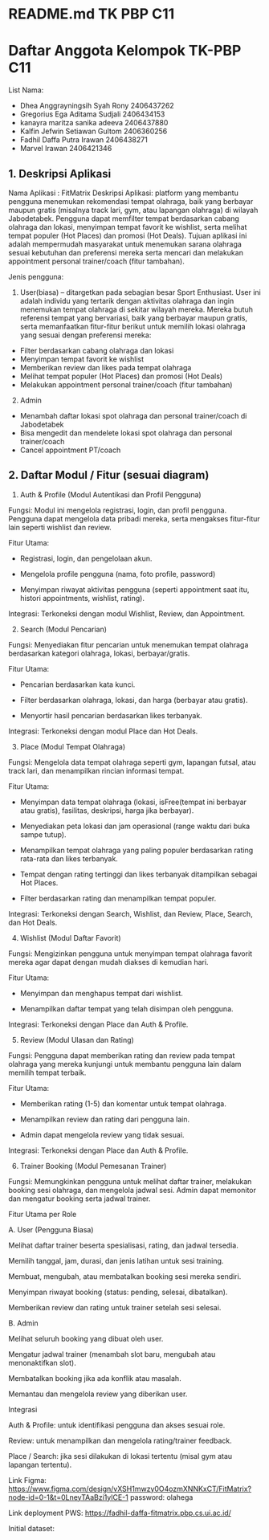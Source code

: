 # README.md TK PBP C11

# Daftar Anggota Kelompok TK-PBP C11
List Nama:
- Dhea Anggrayningsih Syah Rony 2406437262
- Gregorius Ega Aditama Sudjali 2406434153
- kanayra maritza sanika adeeva 2406437880
- Kalfin Jefwin Setiawan Gultom 2406360256
- Fadhil Daffa Putra Irawan 2406438271
- Marvel Irawan 2406421346

## 1. Deskripsi Aplikasi 
Nama Aplikasi : FitMatrix
Deskripsi Aplikasi: platform yang membantu pengguna menemukan rekomendasi tempat olahraga, baik yang berbayar maupun gratis (misalnya track lari, gym, atau lapangan olahraga) di wilayah Jabodetabek. Pengguna dapat memfilter tempat berdasarkan cabang olahraga dan lokasi, menyimpan tempat favorit ke wishlist, serta melihat tempat populer (Hot Places) dan promosi (Hot Deals). Tujuan aplikasi ini adalah mempermudah masyarakat untuk menemukan sarana olahraga sesuai kebutuhan dan preferensi mereka serta mencari dan melakukan appointment  personal trainer/coach (fitur tambahan).

Jenis pengguna: 
1. User(biasa) – ditargetkan pada sebagian besar Sport Enthusiast.
User ini adalah individu yang tertarik dengan aktivitas olahraga dan ingin menemukan tempat olahraga di sekitar wilayah mereka. Mereka butuh referensi tempat yang bervariasi, baik yang berbayar maupun gratis, serta memanfaatkan fitur-fitur berikut untuk memilih lokasi olahraga yang sesuai dengan preferensi mereka:
- Filter berdasarkan cabang olahraga dan lokasi
- Menyimpan tempat favorit ke wishlist
- Memberikan review dan likes pada tempat olahraga
- Melihat tempat populer (Hot Places) dan promosi (Hot Deals)
- Melakukan appointment  personal trainer/coach (fitur tambahan)

2. Admin
- Menambah daftar lokasi spot olahraga dan personal trainer/coach di Jabodetabek
- Bisa mengedit dan mendelete lokasi spot olahraga dan personal trainer/coach
- Cancel appointment PT/coach


## 2. Daftar Modul / Fitur (sesuai diagram)

1.  Auth & Profile (Modul Autentikasi dan Profil Pengguna)

Fungsi: Modul ini mengelola registrasi, login, dan profil pengguna. Pengguna dapat mengelola data pribadi mereka, serta mengakses fitur-fitur lain seperti wishlist dan review.

Fitur Utama:

- Registrasi, login, dan pengelolaan akun.

- Mengelola profile pengguna (nama, foto profile, password)

- Menyimpan riwayat aktivitas pengguna (seperti appointment saat itu, histori appointments, wishlist, rating).

Integrasi: Terkoneksi dengan modul Wishlist, Review, dan Appointment.


2. Search (Modul Pencarian)

Fungsi: Menyediakan fitur pencarian untuk menemukan tempat olahraga berdasarkan kategori olahraga, lokasi, berbayar/gratis.

Fitur Utama:

- Pencarian berdasarkan kata kunci.

- Filter berdasarkan olahraga, lokasi, dan harga (berbayar atau gratis).

- Menyortir hasil pencarian berdasarkan likes terbanyak.

Integrasi: Terkoneksi dengan modul Place dan Hot Deals.


3. Place (Modul Tempat Olahraga)

Fungsi: Mengelola data tempat olahraga seperti gym, lapangan futsal, atau track lari, dan menampilkan rincian informasi tempat.

Fitur Utama:

- Menyimpan data tempat olahraga (lokasi, isFree(tempat ini berbayar atau gratis), fasilitas, deskripsi, harga jika berbayar).

- Menyediakan peta lokasi dan jam operasional (range waktu dari buka sampe tutup).
  
- Menampilkan tempat olahraga yang paling populer berdasarkan rating rata-rata dan likes terbanyak.
  
- Tempat dengan rating tertinggi dan likes terbanyak ditampilkan sebagai Hot Places.

- Filter berdasarkan rating dan menampilkan tempat populer.

Integrasi: Terkoneksi dengan Search, Wishlist, dan Review, Place, Search, dan Hot Deals.


4. Wishlist (Modul Daftar Favorit)

Fungsi: Mengizinkan pengguna untuk menyimpan tempat olahraga favorit mereka agar dapat dengan mudah diakses di kemudian hari.

Fitur Utama:

- Menyimpan dan menghapus tempat dari wishlist.

- Menampilkan daftar tempat yang telah disimpan oleh pengguna.

Integrasi: Terkoneksi dengan Place dan Auth & Profile.


5. Review (Modul Ulasan dan Rating)

Fungsi: Pengguna dapat memberikan rating dan review pada tempat olahraga yang mereka kunjungi untuk membantu pengguna lain dalam memilih tempat terbaik.

Fitur Utama:

- Memberikan rating (1-5) dan komentar untuk tempat olahraga.

- Menampilkan review dan rating dari pengguna lain.

- Admin dapat mengelola review yang tidak sesuai.

Integrasi: Terkoneksi dengan Place dan Auth & Profile.


6. Trainer Booking (Modul Pemesanan Trainer)

Fungsi:
Memungkinkan pengguna untuk melihat daftar trainer, melakukan booking sesi olahraga, dan mengelola jadwal sesi. Admin dapat memonitor dan mengatur booking serta jadwal trainer.

Fitur Utama per Role

A. User (Pengguna Biasa)

Melihat daftar trainer beserta spesialisasi, rating, dan jadwal tersedia.

Memilih tanggal, jam, durasi, dan jenis latihan untuk sesi training.

Membuat, mengubah, atau membatalkan booking sesi mereka sendiri.

Menyimpan riwayat booking (status: pending, selesai, dibatalkan).

Memberikan review dan rating untuk trainer setelah sesi selesai.

B. Admin

Melihat seluruh booking yang dibuat oleh user.

Mengatur jadwal trainer (menambah slot baru, mengubah atau menonaktifkan slot).

Membatalkan booking jika ada konflik atau masalah.

Memantau dan mengelola review yang diberikan user.

Integrasi

Auth & Profile: untuk identifikasi pengguna dan akses sesuai role.

Review: untuk menampilkan dan mengelola rating/trainer feedback.

Place / Search: jika sesi dilakukan di lokasi tertentu (misal gym atau lapangan tertentu).


Link Figma: 
https://www.figma.com/design/vXSH1mwzy0O4ozmXNNKxCT/FitMatrix?node-id=0-1&t=0LneyTAaBzi1ylCE-1
password: olahega

Link deployment PWS:
https://fadhil-daffa-fitmatrix.pbp.cs.ui.ac.id/


Initial dataset: 










